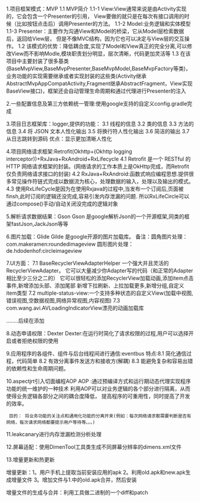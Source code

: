 1.项目框架模式：MVP
    1.1 MVP简介
         1.1-1 View:View通常来说是由Activity实现的，它会包含一个Presenter的引用，
                    View要做的就只是在每次有接口调用的时候（比如按钮点击后）调用Presenter的方法。
         1.1-2 Model:业务逻辑和实体模型
         1.1-3 Presenter：主要作为沟通View和Model的桥梁，它从Model层检索数据后，返回给View层，
                          但是不像MVC结构，因为它也可以决定与View层的交互操作。
    1.2 该模式的优势：降低耦合度,实现了Model和View真正的完全分离,可以修改View而不影响Modle,模块职责划分明显，层次清晰，代码更加灵活等
    1.3 在该项目中主要封装了很多基类(BaseMvpView,BaseMvpPresenter,BaseMvpModel,BaseMvpFactory等类)，
        业务功能的实现需要继承或者实现封装的这些类(Activity继承AbstractMvpAppCompatActivity,Fragment继承AbstractFragment，View实现BaseView接口)，框架还会自动管理生命周期和通过代理进行Presenter的注入

2.一些配置信息及第三方依赖统一管理:使用google支持的自定义config.gradle完成

3.项目日志框架库：logger,提供的功能：
        3.1 线程的信息
        3.2 类的信息
        3.3 方法的信息
        3.4 将 JSON 文本人性化输出
        3.5 将换行符人性化输出
        3.6 简洁的输出
        3.7 从日志跳转到源码
   优点：显示更加清晰人性化

4.项目网络请求框架:Retrofit(Okhttp+(Okhttp logging interceptor))+RxJava+RxAndroid+RxLifecycle
     4.1 Retrofit 是一个 RESTful 的 HTTP 网络请求框架的封装。(网络请求的工作本质上是OkHttp完成，而Retrofit仅负责网络请求接口的封装)
     4.2 RxJava+RxAndroid:函数式响应编程思想.提供很多常见操作符链式完成以数据流为核心，处理数据的输入，处理以及输出的模式。
     4.3 使用RxLifeCycle是因为在使用Rxjava的过程中,当发布一个订阅后,页面被finsh,此时订阅的逻辑还没完成,容易引发内存泄漏的问题.
         所以RxLifeCircle可以通过compose()手动/自动关闭没完成的逻辑对象

5.解析请求数据结果：Gson
     Gson 是google解析Json的一个开源框架,同类的框架fastJson,JackJson等等

6.图片加载：Glide
     Gilde 是google开源的图片加载库。
  备注：圆角图片处理：com.makeramen:roundedimageview
       圆形图片处理：de.hdodenhof:circleimageview

7.UI方面：
    7.1 BaseRecyclerViewAdapterHelper 一个强大并且灵活的RecyclerViewAdapter。
         它可以大量减少你Adapter写的代码（和正常的Adapter相比至少三分之二的）
         它可以很轻松的添加RecyclerView加载动画,添加item点击事件,新增添加头部、添加尾部
         新增下拉刷新、上拉加载更多,新增分组,自定义item类型
    7.2 multiple-status-view:一个支持多种状态的自定义View(加载中视图,错误视图,空数据视图,网络异常视图,内容视图)
    7.3 com.wang.avi.AVLoadingIndicatorView漂亮的动画加载库

 ........后续在添加

8.动态申请权限：Dexter
      Dexter:在运行时简化了请求权限的过程,用户可以选择开启或者拒绝权限的使用

9.应用程序的各组件、组件与后台线程间进行通信:eventbus
   特点:8.1 简化通信过程，代码简单
       8.2 有效分离事件发送方和接收方(解耦)
       8.3 能避免复杂和容易出错的依赖性和生命周期问题。

10.aspectjrt引入切面编程AOP
     AOP :通过预编译方式和运行期动态代理实现程序功能的统一维护的一种技术
          利用AOP可以对业务逻辑的各个部分进行隔离，从而使得业务逻辑各部分之间的耦合度降低，
          提高程序的可重用性，同时提高了开发的效率。

     目的： 将业务功能的关注点和通用化功能的分离开来(例如：每次网络请求都需要判断是否有网络，每次请求网络都要提示用户等待等。。。)

11.leakcanary进行内存泄漏检测分析处理

12.屏幕适配：使用DimenTool工具类生成不同屏幕分辨率的dimens.xml文件


13.增量更新和热更新

   增量更新：1。用户手机上提取当前安装应用的apk
           2。利用old.apk和new.apk生成增量文件
           3。增加文件与1.中的old.apk合并，然后安装

   增量文件的生成与合并：利用工具做二进制的一个diff和patch

